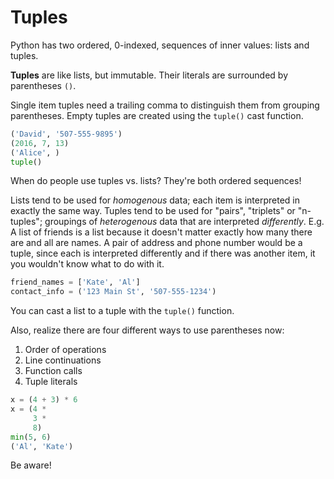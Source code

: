 # Tuples

Python has two ordered, 0-indexed, sequences of inner values: lists and tuples.

**Tuples** are like lists, but immutable.
Their literals are surrounded by parentheses `()`.

Single item tuples need a trailing comma to distinguish them from grouping parentheses.
Empty tuples are created using the `tuple()` cast function.

```py
('David', '507-555-9895')
(2016, 7, 13)
('Alice', )
tuple()
```

When do people use tuples vs. lists?
They're both ordered sequences!

Lists tend to be used for _homogenous_ data; each item is interpreted in exactly the same way.
Tuples tend to be used for "pairs", "triplets" or "n-tuples"; groupings of _heterogenous_ data that are interpreted _differently_.
E.g. A list of friends is a list because it doesn't matter exactly how many there are and all are names. A pair of address and phone number would be a tuple, since each is interpreted differently and if there was another item, it you wouldn't know what to do with it.

```py
friend_names = ['Kate', 'Al']
contact_info = ('123 Main St', '507-555-1234')
```

You can cast a list to a tuple with the `tuple()` function.

Also, realize there are four different ways to use parentheses now:

1. Order of operations
1. Line continuations
1. Function calls
1. Tuple literals

```py
x = (4 + 3) * 6
x = (4 *
     3 *
     8)
min(5, 6)
('Al', 'Kate')
```

Be aware!
